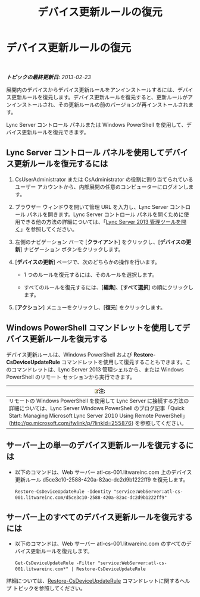 ﻿---
title: デバイス更新ルールの復元
TOCTitle: デバイス更新ルールの復元
ms:assetid: ac490baf-c7a0-48d9-8fd0-ba5729489341
ms:mtpsurl: https://technet.microsoft.com/ja-jp/library/JJ994061(v=OCS.15)
ms:contentKeyID: 52056676
ms.date: 05/19/2016
mtps_version: v=OCS.15
ms.translationtype: HT
---

# デバイス更新ルールの復元

 

_**トピックの最終更新日:** 2013-02-23_

展開内のデバイスからデバイス更新ルールをアンインストールするには、デバイス更新ルールを復元します。デバイス更新ルールを復元すると、更新ルールがアンインストールされ、その更新ルールの前のバージョンが再インストールされます。

Lync Server コントロール パネルまたは Windows PowerShell を使用して、デバイス更新ルールを復元できます。

## Lync Server コントロール パネルを使用してデバイス更新ルールを復元するには

1.  CsUserAdministrator または CsAdministrator の役割に割り当てられているユーザー アカウントから、内部展開の任意のコンピューターにログオンします。

2.  ブラウザー ウィンドウを開いて管理 URL を入力し、Lync Server コントロール パネルを開きます。Lync Server コントロール パネルを開くために使用できる他の方法の詳細については、「[Lync Server 2013 管理ツールを開く](lync-server-2013-open-lync-server-administrative-tools.md)」を参照してください。

3.  左側のナビゲーション バーで \[**クライアント**\] をクリックし、\[**デバイスの更新**\] ナビゲーション ボタンをクリックします。

4.  \[**デバイスの更新**\] ページで、次のどちらかの操作を行います。
    
      - 1 つのルールを復元するには、そのルールを選択します。
    
      - すべてのルールを復元するには、\[**編集**\]、\[**すべて選択**\] の順にクリックします。

5.  \[**アクション**\] メニューをクリックし、\[**復元**\] をクリックします。

## Windows PowerShell コマンドレットを使用してデバイス更新ルールを復元する

デバイス更新ルールは、Windows PowerShell および **Restore-CsDeviceUpdateRule** コマンドレットを使用して復元することもできます。このコマンドレットは、Lync Server 2013 管理シェルから、または Windows PowerShell のリモート セッションから実行できます。

<table>
<thead>
<tr class="header">
<th><img src="images/Gg412781.note(OCS.15).gif" title="note" alt="note" />注:</th>
</tr>
</thead>
<tbody>
<tr class="odd">
<td>リモートの Windows PowerShell を使用して Lync Server に接続する方法の詳細については、Lync Server Windows PowerShell のブログ記事「Quick Start: Managing Microsoft Lync Server 2010 Using Remote PowerShell」 (<a href="http://go.microsoft.com/fwlink/p/?linkid=255876">http://go.microsoft.com/fwlink/p/?linkId=255876</a>) を参照してください。</td>
</tr>
</tbody>
</table>


## サーバー上の単一のデバイス更新ルールを復元するには

  - 以下のコマンドは、Web サーバー atl-cs-001.litwareinc.com 上のデバイス更新ルール d5ce3c10-2588-420a-82ac-dc2d9b1222ff9 を復元します。
    
        Restore-CsDeviceUpdateRule -Identity "service:WebServer:atl-cs-001.litwareinc.com/d5ce3c10-2588-420a-82ac-dc2d9b1222ff9"

## サーバー上のすべてのデバイス更新ルールを復元するには

  - 以下のコマンドは、Web サーバー atl-cs-001.litwareinc.com のすべてのデバイス更新ルールを復元します。
    
        Get-CsDeviceUpdateRule -Filter "service:WebServer:atl-cs-001.litwareinc.com*" | Restore-CsDeviceUpdateRule

詳細については、[Restore-CsDeviceUpdateRule](restore-csdeviceupdaterule.md) コマンドレットに関するヘルプ トピックを参照してください。

